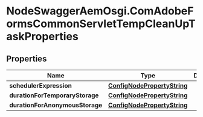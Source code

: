 # NodeSwaggerAemOsgi.ComAdobeFormsCommonServletTempCleanUpTaskProperties

## Properties

Name | Type | Description | Notes
------------ | ------------- | ------------- | -------------
**schedulerExpression** | [**ConfigNodePropertyString**](ConfigNodePropertyString.md) |  | [optional] 
**durationForTemporaryStorage** | [**ConfigNodePropertyString**](ConfigNodePropertyString.md) |  | [optional] 
**durationForAnonymousStorage** | [**ConfigNodePropertyString**](ConfigNodePropertyString.md) |  | [optional] 


